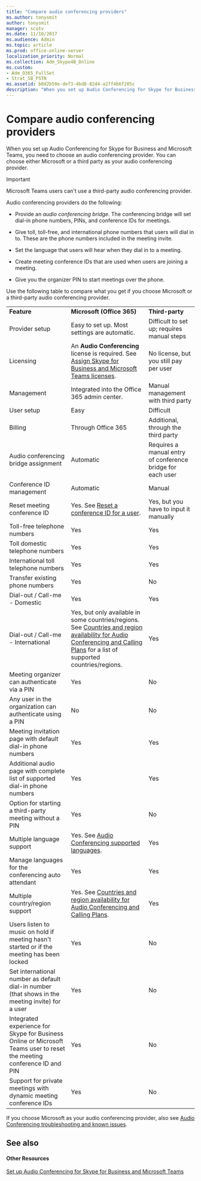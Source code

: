 ```yaml
---
title: "Compare audio conferencing providers"
ms.author: tonysmit
author: tonysmit
manager: scotv
ms.date: 11/10/2017
ms.audience: Admin
ms.topic: article
ms.prod: office-online-server
localization_priority: Normal
ms.collection: Adm_Skype4B_Online
ms.custom:
- Adm_O365_FullSet
- Strat_SB_PSTN
ms.assetid: b0d2b50e-def3-4bd8-82d4-a27f4b6f205c
description: "When you set up Audio Conferencing for Skype for Business and Microsoft Teams, you need to choose an audio conferencing provider. You can choose either Microsoft or a third party as your audio conferencing provider."
---
```


# Compare audio conferencing providers

When you set up Audio Conferencing for Skype for Business and Microsoft Teams, you need to choose an audio conferencing provider. You can choose either Microsoft or a third party as your audio conferencing provider. 
  
> [!IMPORTANT]
> Microsoft Teams users can't use a third-party audio conferencing provider. 
  
Audio conferencing providers do the following: 
  
- Provide an *audio conferencing bridge*. The conferencing bridge will set dial-in phone numbers, PINs, and conference IDs for meetings.
    
- Give toll, toll-free, and international phone numbers that users will dial in to. These are the phone numbers included in the meeting invite.
    
- Set the language that users will hear when they dial in to a meeting.
    
- Create meeting conference IDs that are used when users are joining a meeting.
    
- Give you the organizer PIN to start meetings over the phone.
    
Use the following table to compare what you get if you choose Microsoft or a third-party audio conferencing provider.
  
||||
|:-----|:-----|:-----|
|**Feature** <br/> |**Microsoft (Office 365)** <br/> |**Third-party** <br/> |
|Provider setup  <br/> |Easy to set up. Most settings are automatic.  <br/> |Difficult to set up; requires manual steps  <br/> |
|Licensing  <br/> |An **Audio Conferencing** license is required. See [Assign Skype for Business and Microsoft Teams licenses](../skype-for-business-and-microsoft-teams-add-on-licensing/assign-skype-for-business-and-microsoft-teams-licenses.md).  <br/> |No license, but you still pay per user  <br/> |
|Management  <br/> |Integrated into the Office 365 admin center.  <br/> |Manual management with third party  <br/> |
|User setup  <br/> |Easy  <br/> |Difficult  <br/> |
|Billing  <br/> |Through Office 365  <br/> | Additional, through the third party <br/> |
|Audio conferencing bridge assignment  <br/> |Automatic  <br/> |Requires a manual entry of conference bridge for each user  <br/> |
|Conference ID management  <br/> |Automatic  <br/> |Manual  <br/> |
|Reset meeting conference ID  <br/> |Yes. See [Reset a conference ID for a user](reset-a-conference-id-for-a-user.md).  <br/> |Yes, but you have to input it manually  <br/> |
|Toll-free telephone numbers  <br/> |Yes  <br/> |Yes  <br/> |
|Toll domestic telephone numbers  <br/> |Yes  <br/> |Yes  <br/> |
|International toll telephone numbers  <br/> |Yes  <br/> |Yes  <br/> |
|Transfer existing phone numbers  <br/> |Yes  <br/> |No  <br/> |
|Dial-out / Call-me - Domestic  <br/> |Yes  <br/> |Yes  <br/> |
|Dial-out / Call-me - International  <br/> |Yes, but only available in some countries/regions. See [Countries and region availability for Audio Conferencing and Calling Plans](../countries-and-region-availability-for-audio-conferencing-and-calling-plans/countries-and-region-availability-for-audio-conferencing-and-calling-plans.md) for a list of supported countries/regions. <br/> |Yes  <br/> |
|Meeting organizer can authenticate via a PIN  <br/> |Yes  <br/> |No  <br/> |
|Any user in the organization can authenticate using a PIN  <br/> |No  <br/> |No  <br/> |
|Meeting invitation page with default dial-in phone numbers  <br/> |Yes  <br/> |Yes  <br/> |
|Additional audio page with complete list of supported dial-in phone numbers  <br/> |Yes  <br/> |Yes  <br/> |
|Option for starting a third-party meeting without a PIN  <br/> |Yes  <br/> |No  <br/> |
|Multiple language support  <br/> |Yes. See [Audio Conferencing supported languages](audio-conferencing-supported-languages.md).  <br/> |Yes  <br/> |
|Manage languages for the conferencing auto attendant  <br/> |Yes  <br/> |Yes  <br/> |
|Multiple country/region support  <br/> |Yes. See [Countries and region availability for Audio Conferencing and Calling Plans](../countries-and-region-availability-for-audio-conferencing-and-calling-plans/countries-and-region-availability-for-audio-conferencing-and-calling-plans.md).  <br/> |Yes  <br/> |
|Users listen to music on hold if meeting hasn't started or if the meeting has been locked  <br/> |Yes  <br/> |No  <br/> |
|Set international number as default dial-in number (that shows in the meeting invite) for a user  <br/> |Yes  <br/> |No  <br/> |
|Integrated experience for Skype for Business Online or Microsoft Teams user to reset the meeting conference ID and PIN  <br/> |Yes  <br/> |No  <br/> |
|Support for private meetings with dynamic meeting conference IDs  <br/> |Yes  <br/> |No  <br/> |
   
If you choose Microsoft as your audio conferencing provider, also see [Audio Conferencing troubleshooting and known issues](audio-conferencing-troubleshooting-and-known-issues.md).
  
## See also

#### Other Resources

[Set up Audio Conferencing for Skype for Business and Microsoft Teams](set-up-audio-conferencing-for-skype-for-business-and-microsoft-teams.md)

